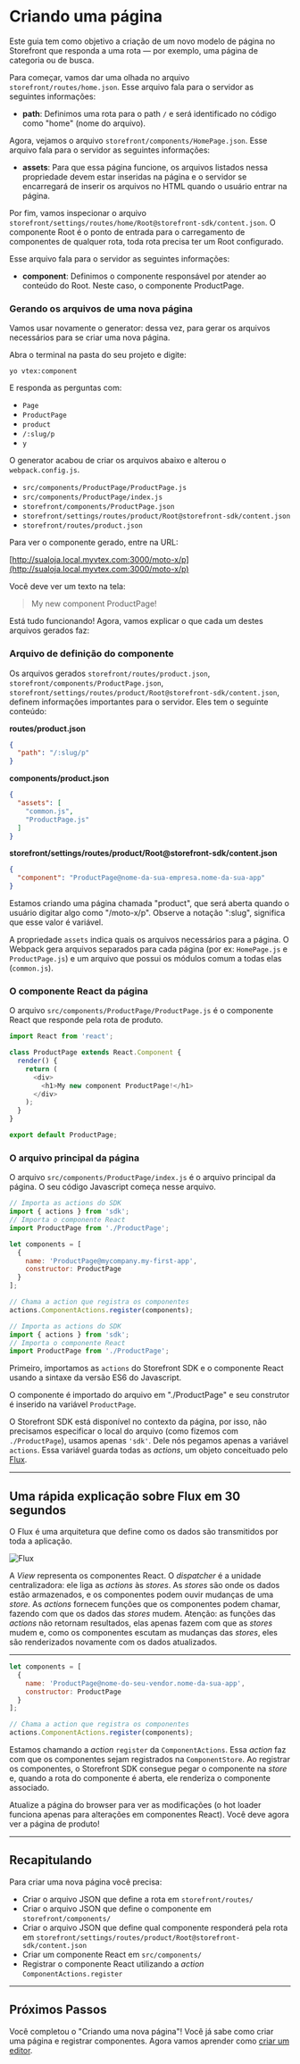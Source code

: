 # Criando uma página

Este guia tem como objetivo a criação de um novo modelo de página no Storefront que responda a uma rota — por exemplo, uma página de categoria ou de busca.

Para começar, vamos dar uma olhada no arquivo `storefront/routes/home.json`. Esse arquivo fala para o servidor as seguintes informações:

- **path**: Definimos uma rota para o path `/` e será identificado no código como "home" (nome do arquivo).

Agora, vejamos o arquivo `storefront/components/HomePage.json`. Esse arquivo fala para o servidor as seguintes informações:

- **assets**: Para que essa página funcione, os arquivos listados nessa propriedade devem estar inseridas na página e o servidor se encarregará de inserir os arquivos no HTML quando o usuário entrar na página.

Por fim, vamos inspecionar o arquivo `storefront/settings/routes/home/Root@storefront-sdk/content.json`. 
O componente Root é o ponto de entrada para o carregamento de componentes de qualquer rota, toda rota precisa ter um Root configurado.

Esse arquivo fala para o servidor as seguintes informações:

- **component**: Definimos o componente responsável por atender ao conteúdo do Root. Neste caso, o componente ProductPage.

### Gerando os arquivos de uma nova página

Vamos usar novamente o generator: dessa vez, para gerar os arquivos necessários para se criar uma nova página.

Abra o terminal na pasta do seu projeto e digite:
```
yo vtex:component
```
E responda as perguntas com:
- `Page`
- `ProductPage`
- `product`
- `/:slug/p`
- `y`

O generator acabou de criar os arquivos abaixo e alterou o `webpack.config.js`.

- `src/components/ProductPage/ProductPage.js`
- `src/components/ProductPage/index.js`
- `storefront/components/ProductPage.json`
- `storefront/settings/routes/product/Root@storefront-sdk/content.json`
- `storefront/routes/product.json`

Para ver o componente gerado, entre na URL:

[http://sualoja.local.myvtex.com:3000/moto-x/p](http://sualoja.local.myvtex.com:3000/moto-x/p)

Você deve ver um texto na tela:
> My new component ProductPage!

Está tudo funcionando! Agora, vamos explicar o que cada um destes arquivos gerados faz:

### Arquivo de definição do componente

Os arquivos gerados `storefront/routes/product.json`, `storefront/components/ProductPage.json`, `storefront/settings/routes/product/Root@storefront-sdk/content.json`, definem informações importantes para o servidor. Eles tem o seguinte conteúdo:

**routes/product.json**
```json
{
  "path": "/:slug/p"
}
```

**components/product.json**
```json
{
  "assets": [
    "common.js",
    "ProductPage.js"
  ]
}
```

**storefront/settings/routes/product/Root@storefront-sdk/content.json**
```json
{
  "component": "ProductPage@nome-da-sua-empresa.nome-da-sua-app"
}
```

Estamos criando uma página chamada "product", que será aberta quando o usuário digitar algo como "/moto-x/p". Observe a notação ":slug", significa que esse valor é variável.

A propriedade `assets` indica quais os arquivos necessários para a página. O Webpack gera arquivos separados para cada página (por ex: `HomePage.js` e `ProductPage.js`) e um arquivo que possui os módulos comum a todas elas (`common.js`).


### O componente React da página

O arquivo `src/components/ProductPage/ProductPage.js` é o componente React que responde pela rota de produto.

```js
import React from 'react';

class ProductPage extends React.Component {
  render() {
    return (
      <div>
        <h1>My new component ProductPage!</h1>
      </div>
    );
  }
}

export default ProductPage;
```

### O arquivo principal da página

O arquivo `src/components/ProductPage/index.js` é o arquivo principal da página. O seu código Javascript começa nesse arquivo.

```js
// Importa as actions do SDK
import { actions } from 'sdk';
// Importa o componente React
import ProductPage from './ProductPage';

let components = [
  {
    name: 'ProductPage@mycompany.my-first-app',
    constructor: ProductPage
  }
];

// Chama a action que registra os componentes
actions.ComponentActions.register(components);
```

```js
// Importa as actions do SDK
import { actions } from 'sdk';
// Importa o componente React
import ProductPage from './ProductPage';
```

Primeiro, importamos as `actions` do Storefront SDK e o componente React usando a sintaxe da versão ES6 do Javascript.

O componente é importado do arquivo em "./ProductPage" e seu construtor é inserido na variável `ProductPage`.

O Storefront SDK está disponível no contexto da página, por isso, não precisamos especificar o local do arquivo (como fizemos com `./ProductPage`), usamos apenas `'sdk'`. Dele nós pegamos apenas a variável `actions`. Essa variável guarda todas as *actions*, um objeto conceituado pelo [Flux](https://facebook.github.io/flux/docs/overview.html#structure-and-data-flow).

---

## Uma rápida explicação sobre Flux em 30 segundos

O Flux é uma arquitetura que define como os dados são transmitidos por toda a aplicação.

![Flux](https://facebook.github.io/flux/img/flux-simple-f8-diagram-with-client-action-1300w.png)

A *View* representa os componentes React. O *dispatcher* é a unidade centralizadora: ele liga as *actions* às *stores*. As *stores* são onde os dados estão armazenados, e os componentes podem ouvir mudanças de uma *store*. As *actions* fornecem funções que os componentes podem chamar, fazendo com que os dados das *stores* mudem. Atenção: as funções das *actions* não retornam resultados, elas apenas fazem com que as *stores* mudem e, como os componentes escutam as mudanças das *stores*, eles são renderizados novamente com os dados atualizados.

---

```js
let components = [
  {
    name: 'ProductPage@nome-do-seu-vendor.nome-da-sua-app',
    constructor: ProductPage
  }
];

// Chama a action que registra os componentes
actions.ComponentActions.register(components);
```

Estamos chamando a *action* `register` da `ComponentActions`. Essa *action* faz com que os componentes sejam registrados na `ComponentStore`. Ao registrar os componentes, o Storefront SDK consegue pegar o componente na *store* e, quando a rota do componente é aberta, ele renderiza o componente associado.

Atualize a página do browser para ver as modificações (o hot loader funciona apenas para alterações em componentes React). Você deve agora ver a página de produto!

---

## Recapitulando

Para criar uma nova página você precisa:

- Criar o arquivo JSON que define a rota em `storefront/routes/`
- Criar o arquivo JSON que define o componente em `storefront/components/`
- Criar o arquivo JSON que define qual componente responderá pela rota em `storefront/settings/routes/product/Root@storefront-sdk/content.json`
- Criar um componente React em `src/components/`
- Registrar o componente React utilizando a *action* `ComponentActions.register`

---


## Próximos Passos

Você completou o "Criando uma nova página"! Você já sabe como criar uma página e registrar componentes. Agora vamos aprender como [criar um editor](/criando-um-editor.md).
